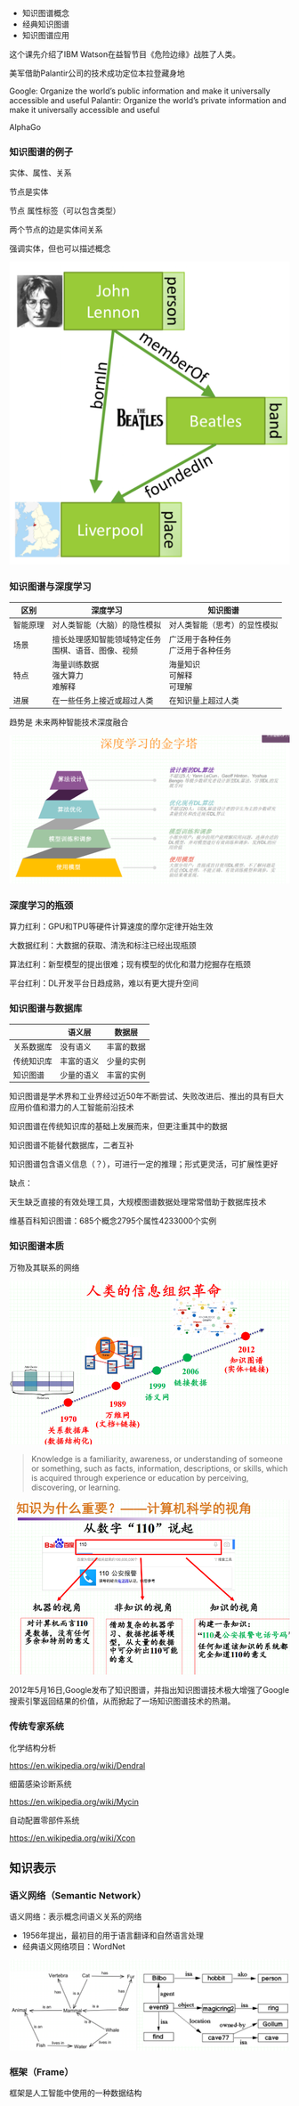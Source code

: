 - 知识图谱概念
- 经典知识图谱
- 知识图谱应用

这个课先介绍了IBM Watson在益智节目《危险边缘》战胜了人类。

美军借助Palantir公司的技术成功定位本拉登藏身地

Google: Organize the world’s public information and make it universally accessible and useful
Palantir: Organize the world’s private information and make
it universally accessible and useful  

AlphaGo

### 知识图谱的例子

实体、属性、关系

节点是实体

节点 属性标签（可以包含类型）

两个节点的边是实体间关系

强调实体，但也可以描述概念

![image-20210329224603989](images/image-20210329224603989.png)

### 知识图谱与深度学习

| 区别     | 深度学习                                                 | 知识图谱                               |
| -------- | -------------------------------------------------------- | -------------------------------------- |
| 智能原理 | 对人类智能（大脑）的隐性模拟                             | 对人类智能（思考）的显性模拟           |
| 场景     | 擅长处理感知智能领域特定任务<br />围棋、语音、图像、视频 | 广泛用于各种任务<br />广泛用于各种任务 |
| 特点     | 海量训练数据<br />强大算力<br />难解释                   | 海量知识<br />可解释<br />可理解       |
| 进展     | 在一些任务上接近或超过人类                               | 在知识量上超过人类                     |

趋势是 未来两种智能技术深度融合

![image-20210329230933587](images/image-20210329230933587.png)

### 深度学习的瓶颈

算力红利：GPU和TPU等硬件计算速度的摩尔定律开始生效

大数据红利：大数据的获取、清洗和标注已经出现瓶颈

算法红利：新型模型的提出很难；现有模型的优化和潜力挖掘存在瓶颈

平台红利：DL开发平台日趋成熟，难以有更大提升空间

### 知识图谱与数据库

|            | 语义层     | 数据层     |
| ---------- | ---------- | ---------- |
| 关系数据库 | 没有语义   | 丰富的数据 |
| 传统知识库 | 丰富的语义 | 少量的实例 |
| 知识图谱   | 少量的语义 | 丰富的实例 |

知识图谱是学术界和工业界经过近50年不断尝试、失败改进后、推出的具有巨大应用价值和潜力的人工智能前沿技术

知识图谱在传统知识库的基础上发展而来，但更注重其中的数据

知识图谱不能替代数据库，二者互补

知识图谱包含语义信息（？），可进行一定的推理；形式更灵活，可扩展性更好

缺点：

天生缺乏直接的有效处理工具，大规模图谱数据处理常常借助于数据库技术

维基百科知识图谱：685个概念2795个属性4233000个实例

### 知识图谱本质

万物及其联系的网络

![image-20210329232751196](images/image-20210329232751196.png)

> Knowledge is a familiarity, awareness, or understanding of someone or something, such as facts, information, descriptions, or skills, which is acquired through experience or education by perceiving, discovering, or learning.  

![image-20210329232834610](images/image-20210329232834610.png)

2012年5月16日,Google发布了知识图谱，并指出知识图谱技术极大增强了Google搜索引擎返回结果的价值，从而掀起了一场知识图谱技术的热潮。

### 传统专家系统

化学结构分析

https://en.wikipedia.org/wiki/Dendral  

细菌感染诊断系统

https://en.wikipedia.org/wiki/Mycin  

自动配置零部件系统

https://en.wikipedia.org/wiki/Xcon  

## 知识表示

### 语义网络（Semantic Network）

语义网络：表示概念间语义关系的网络

- 1956年提出，最初目的用于语言翻译和自然语言处理
- 经典语义网络项目：WordNet

![image-20210329233132211](images/image-20210329233132211.png)

### 框架（Frame）

框架是人工智能中使用的一种数据结构